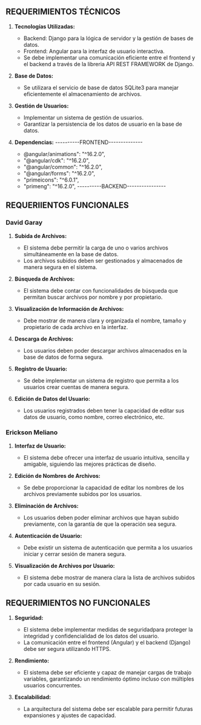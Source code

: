 ## REQUERIMIENTOS TÉCNICOS

1. **Tecnologías Utilizadas:**
   - Backend: Django para la lógica de servidor y la gestión de bases de datos.
   - Frontend: Angular para la interfaz de usuario interactiva.
   - Se debe implementar una comunicación eficiente entre el frontend y el backend a través de la libreria API REST FRAMEWORK de Django.

2. **Base de Datos:**
   - Se utilizara el servicio de base de datos SQLite3 para manejar eficientemente el almacenamiento de archivos.

3. **Gestión de Usuarios:**
   - Implementar un sistema de gestión de usuarios.
   - Garantizar la persistencia de los datos de usuario en la base de datos.
4. **Dependencias:**
    ----------FRONTEND--------------
    - @angular/animations": "^16.2.0",
    - "@angular/cdk": "^16.2.0",
    - "@angular/common": "^16.2.0",
    - "@angular/forms": "^16.2.0",
    - "primeicons": "^6.0.1",
    - "primeng": "^16.2.0",
   ----------BACKEND----------------

## REQUERIIENTOS FUNCIONALES

### David Garay

1. **Subida de Archivos:**
   - El sistema debe permitir la carga de uno o varios archivos simultáneamente en la base de datos.
   - Los archivos subidos deben ser gestionados y almacenados de manera segura en el sistema.

2. **Búsqueda de Archivos:**
   - El sistema debe contar con funcionalidades de búsqueda que permitan buscar archivos por nombre y por propietario.

3. **Visualización de Información de Archivos:**
   - Debe mostrar de manera clara y organizada el nombre, tamaño y propietario de cada archivo en la interfaz.

4. **Descarga de Archivos:**
   - Los usuarios deben poder descargar archivos almacenados en la base de datos de forma segura.

5. **Registro de Usuario:**
   - Se debe implementar un sistema de registro que permita a los usuarios crear cuentas de manera segura.

6. **Edición de Datos del Usuario:**
   - Los usuarios registrados deben tener la capacidad de editar sus datos de usuario, como nombre, correo electrónico, etc.

### Erickson Meliano

1. **Interfaz de Usuario:**
   - El sistema debe ofrecer una interfaz de usuario intuitiva, sencilla y amigable, siguiendo las mejores prácticas de diseño.

2. **Edición de Nombres de Archivos:**
   - Se debe proporcionar la capacidad de editar los nombres de los archivos previamente subidos por los usuarios.

3. **Eliminación de Archivos:**
   - Los usuarios deben poder eliminar archivos que hayan subido previamente, con la garantía de que la operación sea segura.

4. **Autenticación de Usuario:**
   - Debe existir un sistema de autenticación que permita a los usuarios iniciar y cerrar sesión de manera segura.

5. **Visualización de Archivos por Usuario:**
   - El sistema debe mostrar de manera clara la lista de archivos subidos por cada usuario en su sesión.

## REQUERIMIENTOS NO FUNCIONALES

1. **Seguridad:**
   - El sistema debe implementar medidas de seguridadpara proteger la integridad y confidencialidad de los datos del usuario.
   - La comunicación entre el frontend (Angular) y el backend (Django) debe ser segura utilizando HTTPS.

2. **Rendimiento:**
   - El sistema debe ser eficiente y capaz de manejar cargas de trabajo variables, garantizando un rendimiento óptimo incluso con múltiples usuarios concurrentes.

3. **Escalabilidad:**
   - La arquitectura del sistema debe ser escalable para permitir futuras expansiones y ajustes de capacidad.
